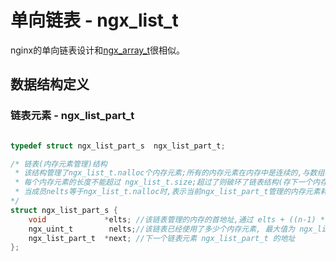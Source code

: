# 单向链表 - ngx_list_t

nginx的单向链表设计和[ngx_array_t](nginx/data/ngx_array_t.md)很相似。

## 数据结构定义

### 链表元素 - ngx_list_part_t

```c

typedef struct ngx_list_part_s  ngx_list_part_t;

/* 链表(内存元素管理)结构
 * 该结构管理了ngx_list_t.nalloc个内存元素;所有的内存元素在内存中是连续的,与数组相同
 * 每个内存元素的长度不能超过 ngx_list_t.size;超过了则破环了链表结构(存下一个内存元素时就破环了上一个)
 * 当成员nelts等于ngx_list_t.nalloc时,表示当前ngx_list_part_t管理的内存元素耗尽,需要再申请一个 ngx_list_part_t)
*/
struct ngx_list_part_s {
    void             *elts; //该链表管理的内存的首地址,通过 elts + ((n-1) * ngx_list_t.size)即可计算第n个内存元素的首地址
    ngx_uint_t        nelts;//该链表已经使用了多少个内存元素, 最大值为 ngx_list_t.nalloc
    ngx_list_part_t  *next; //下一个链表元素 ngx_list_part_t 的地址
};

```


